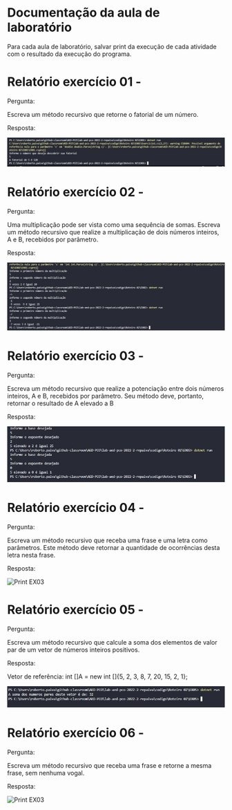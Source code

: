 # Documentação da aula de laboratório

Para cada aula de laboratório, salvar print da execução de cada atividade com o resultado da execução do programa.

# Relatório exercício 01 - 

Pergunta:

Escreva um método recursivo que retorne o fatorial de um número.

Resposta:

![Print EX03](img/Ex01.jpeg)

# Relatório exercício 02 - 

Pergunta:

Uma multiplicação pode ser vista como uma sequência de somas. Escreva um método recursivo que realize a multiplicação de dois números inteiros, A e B, recebidos por parâmetro.

Resposta:

![Print EX03](img/Ex02.jpeg)

# Relatório exercício 03 - 

Pergunta:

Escreva um método recursivo que realize a potenciação entre dois números inteiros, A e B, recebidos por parâmetro. Seu método deve, portanto, retornar o resultado de A elevado a B

Resposta:

![Print EX03](img/Ex03.jpeg)

# Relatório exercício 04 - 

Pergunta:

Escreva um método recursivo que receba uma frase e uma letra como parâmetros. Este método deve retornar a quantidade de ocorrências desta letra nesta frase.

Resposta:

![Print EX03](img/)

# Relatório exercício 05 - 

Pergunta:

Escreva um método recursivo que calcule a soma dos elementos de valor par de um vetor de números inteiros positivos.

Resposta:

Vetor de referência:
int []A = new int []{5, 2, 3, 8, 7, 20, 15, 2, 1};

![Print EX03](img/Ex05.jpeg)

# Relatório exercício 06 - 

Pergunta:

Escreva um método recursivo que receba uma frase e retorne a mesma frase, sem nenhuma vogal. 

Resposta:

![Print EX03](img/)

